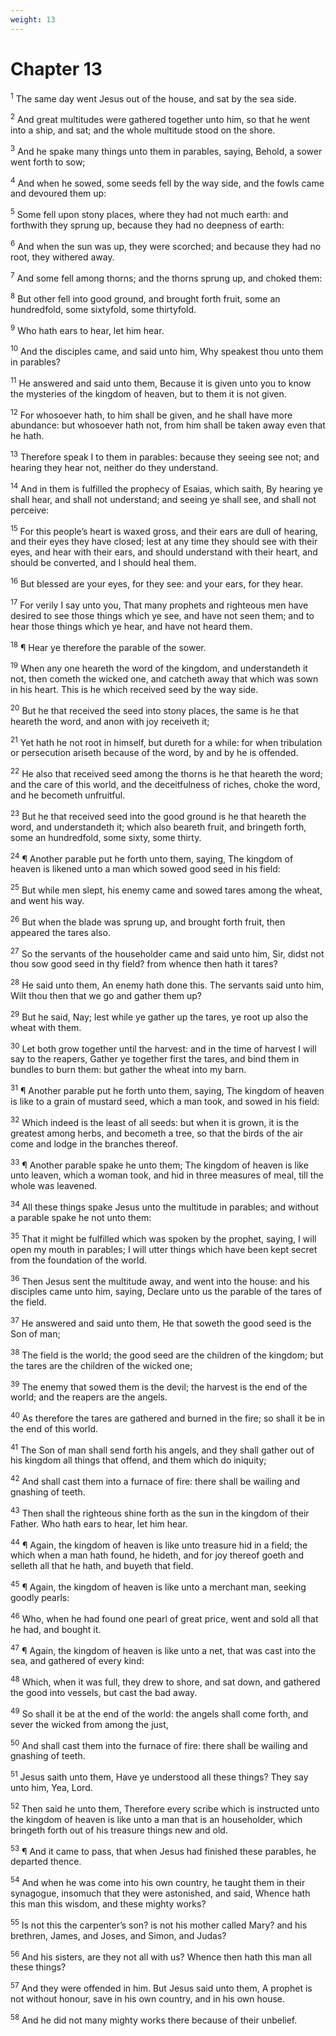 ```yaml
---
weight: 13
---
```


# Chapter 13

<sup>1</sup> The same day went Jesus out of the house, and sat by the sea side. 

<sup>2</sup> And great multitudes were gathered together unto him, so that he went into a ship, and sat; and the whole multitude stood on the shore. 

<sup>3</sup> And he spake many things unto them in parables, saying, Behold, a sower went forth to sow; 

<sup>4</sup> And when he sowed, some seeds fell by the way side, and the fowls came and devoured them up: 

<sup>5</sup> Some fell upon stony places, where they had not much earth: and forthwith they sprung up, because they had no deepness of earth: 

<sup>6</sup> And when the sun was up, they were scorched; and because they had no root, they withered away. 

<sup>7</sup> And some fell among thorns; and the thorns sprung up, and choked them: 

<sup>8</sup> But other fell into good ground, and brought forth fruit, some an hundredfold, some sixtyfold, some thirtyfold. 

<sup>9</sup> Who hath ears to hear, let him hear. 

<sup>10</sup> And the disciples came, and said unto him, Why speakest thou unto them in parables? 

<sup>11</sup> He answered and said unto them, Because it is given unto you to know the mysteries of the kingdom of heaven, but to them it is not given. 

<sup>12</sup> For whosoever hath, to him shall be given, and he shall have more abundance: but whosoever hath not, from him shall be taken away even that he hath. 

<sup>13</sup> Therefore speak I to them in parables: because they seeing see not; and hearing they hear not, neither do they understand. 

<sup>14</sup> And in them is fulfilled the prophecy of Esaias, which saith, By hearing ye shall hear, and shall not understand; and seeing ye shall see, and shall not perceive: 

<sup>15</sup> For this people’s heart is waxed gross, and their ears are dull of hearing, and their eyes they have closed; lest at any time they should see with their eyes, and hear with their ears, and should understand with their heart, and should be converted, and I should heal them. 

<sup>16</sup> But blessed are your eyes, for they see: and your ears, for they hear. 

<sup>17</sup> For verily I say unto you, That many prophets and righteous men have desired to see those things which ye see, and have not seen them; and to hear those things which ye hear, and have not heard them. 

<sup>18</sup> ¶ Hear ye therefore the parable of the sower. 

<sup>19</sup> When any one heareth the word of the kingdom, and understandeth it not, then cometh the wicked one, and catcheth away that which was sown in his heart. This is he which received seed by the way side. 

<sup>20</sup> But he that received the seed into stony places, the same is he that heareth the word, and anon with joy receiveth it; 

<sup>21</sup> Yet hath he not root in himself, but dureth for a while: for when tribulation or persecution ariseth because of the word, by and by he is offended. 

<sup>22</sup> He also that received seed among the thorns is he that heareth the word; and the care of this world, and the deceitfulness of riches, choke the word, and he becometh unfruitful. 

<sup>23</sup> But he that received seed into the good ground is he that heareth the word, and understandeth it; which also beareth fruit, and bringeth forth, some an hundredfold, some sixty, some thirty. 

<sup>24</sup> ¶ Another parable put he forth unto them, saying, The kingdom of heaven is likened unto a man which sowed good seed in his field: 

<sup>25</sup> But while men slept, his enemy came and sowed tares among the wheat, and went his way. 

<sup>26</sup> But when the blade was sprung up, and brought forth fruit, then appeared the tares also. 

<sup>27</sup> So the servants of the householder came and said unto him, Sir, didst not thou sow good seed in thy field? from whence then hath it tares? 

<sup>28</sup> He said unto them, An enemy hath done this. The servants said unto him, Wilt thou then that we go and gather them up? 

<sup>29</sup> But he said, Nay; lest while ye gather up the tares, ye root up also the wheat with them. 

<sup>30</sup> Let both grow together until the harvest: and in the time of harvest I will say to the reapers, Gather ye together first the tares, and bind them in bundles to burn them: but gather the wheat into my barn. 

<sup>31</sup> ¶ Another parable put he forth unto them, saying, The kingdom of heaven is like to a grain of mustard seed, which a man took, and sowed in his field: 

<sup>32</sup> Which indeed is the least of all seeds: but when it is grown, it is the greatest among herbs, and becometh a tree, so that the birds of the air come and lodge in the branches thereof. 

<sup>33</sup> ¶ Another parable spake he unto them; The kingdom of heaven is like unto leaven, which a woman took, and hid in three measures of meal, till the whole was leavened. 

<sup>34</sup> All these things spake Jesus unto the multitude in parables; and without a parable spake he not unto them: 

<sup>35</sup> That it might be fulfilled which was spoken by the prophet, saying, I will open my mouth in parables; I will utter things which have been kept secret from the foundation of the world. 

<sup>36</sup> Then Jesus sent the multitude away, and went into the house: and his disciples came unto him, saying, Declare unto us the parable of the tares of the field. 

<sup>37</sup> He answered and said unto them, He that soweth the good seed is the Son of man; 

<sup>38</sup> The field is the world; the good seed are the children of the kingdom; but the tares are the children of the wicked one; 

<sup>39</sup> The enemy that sowed them is the devil; the harvest is the end of the world; and the reapers are the angels. 

<sup>40</sup> As therefore the tares are gathered and burned in the fire; so shall it be in the end of this world. 

<sup>41</sup> The Son of man shall send forth his angels, and they shall gather out of his kingdom all things that offend, and them which do iniquity; 

<sup>42</sup> And shall cast them into a furnace of fire: there shall be wailing and gnashing of teeth. 

<sup>43</sup> Then shall the righteous shine forth as the sun in the kingdom of their Father. Who hath ears to hear, let him hear. 

<sup>44</sup> ¶ Again, the kingdom of heaven is like unto treasure hid in a field; the which when a man hath found, he hideth, and for joy thereof goeth and selleth all that he hath, and buyeth that field. 

<sup>45</sup> ¶ Again, the kingdom of heaven is like unto a merchant man, seeking goodly pearls: 

<sup>46</sup> Who, when he had found one pearl of great price, went and sold all that he had, and bought it. 

<sup>47</sup> ¶ Again, the kingdom of heaven is like unto a net, that was cast into the sea, and gathered of every kind: 

<sup>48</sup> Which, when it was full, they drew to shore, and sat down, and gathered the good into vessels, but cast the bad away. 

<sup>49</sup> So shall it be at the end of the world: the angels shall come forth, and sever the wicked from among the just, 

<sup>50</sup> And shall cast them into the furnace of fire: there shall be wailing and gnashing of teeth. 

<sup>51</sup> Jesus saith unto them, Have ye understood all these things? They say unto him, Yea, Lord. 

<sup>52</sup> Then said he unto them, Therefore every scribe which is instructed unto the kingdom of heaven is like unto a man that is an householder, which bringeth forth out of his treasure things new and old. 

<sup>53</sup> ¶ And it came to pass, that when Jesus had finished these parables, he departed thence. 

<sup>54</sup> And when he was come into his own country, he taught them in their synagogue, insomuch that they were astonished, and said, Whence hath this man this wisdom, and these mighty works? 

<sup>55</sup> Is not this the carpenter’s son? is not his mother called Mary? and his brethren, James, and Joses, and Simon, and Judas? 

<sup>56</sup> And his sisters, are they not all with us? Whence then hath this man all these things? 

<sup>57</sup> And they were offended in him. But Jesus said unto them, A prophet is not without honour, save in his own country, and in his own house. 

<sup>58</sup> And he did not many mighty works there because of their unbelief. 


